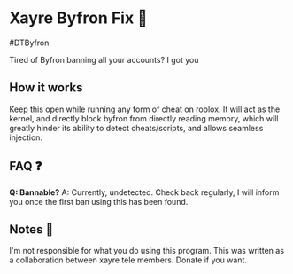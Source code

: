 # Xayre Byfron Fix :no_entry_sign:

#DTByfron

Tired of Byfron banning all your accounts? I got you

## How it works
Keep this open while running any form of cheat on roblox. It will act as the kernel, and directly block byfron from directly reading memory, which will greatly hinder its ability to detect cheats/scripts, and allows seamless injection.

## FAQ :question:

**Q: Bannable?**
A: Currently, undetected. Check back regularly, I will inform you once the first ban using this has been found. 

## Notes :pencil:

I'm not responsible for what you do using this program. This was written as a collaboration between xayre tele members. Donate if you want.



